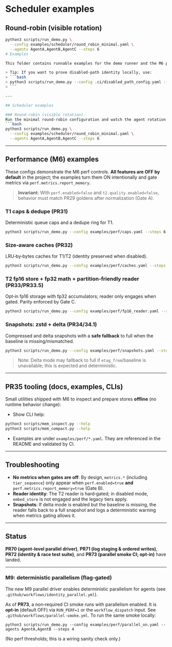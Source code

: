 # Scheduler examples

## Round-robin (visible rotation)
```bash
python3 scripts/run_demo.py \
  --config examples/scheduler/round_robin_minimal.yaml \
  --agents AgentA,AgentB,AgentC --steps 6
# Examples

This folder contains runnable examples for the demo runner and the M6 performance features. All examples are **safe by default** and designed to keep behavior unchanged unless you explicitly enable perf flags.

> Tip: If you want to prove disabled‑path identity locally, use:
> ```bash
> python3 scripts/run_demo.py --config .ci/disabled_path_config.yaml --steps 6 || true
> ```

---

## Scheduler examples

### Round‑robin (visible rotation)
Run the minimal round‑robin configuration and watch the agent rotation:
```bash
python3 scripts/run_demo.py \
  --config examples/scheduler/round_robin_minimal.yaml \
  --agents AgentA,AgentB,AgentC --steps 6
```

---

## Performance (M6) examples
These configs demonstrate the M6 perf controls. **All features are OFF by default** in the project; the examples turn them ON intentionally and gate metrics via `perf.metrics.report_memory`.

> **Invariant:** With `perf.enabled=false` and `t2.quality.enabled=false`, behavior must match PR29 goldens after normalization (Gate A).

### T1 caps & dedupe (PR31)
Deterministic queue caps and a dedupe ring for T1.
```bash
python3 scripts/run_demo.py --config examples/perf/caps.yaml --steps 6
```

### Size‑aware caches (PR32)
LRU‑by‑bytes caches for T1/T2 (identity preserved when disabled).
```bash
python3 scripts/run_demo.py --config examples/perf/caches.yaml --steps 6
```

### T2 fp16 store + fp32 math + partition‑friendly reader (PR33/PR33.5)
Opt‑in fp16 storage with fp32 accumulators; reader only engages when gated. Parity enforced by Gate C.
```bash
python3 scripts/run_demo.py --config examples/perf/fp16_reader.yaml --steps 6
```

### Snapshots: zstd + delta (PR34/34.1)
Compressed and delta snapshots with a **safe fallback** to full when the baseline is missing/mismatched.
```bash
python3 scripts/run_demo.py --config examples/perf/snapshots.yaml --steps 6
```
> Note: Delta mode may fallback to full if `etag_from`/baseline is unavailable; this is expected and deterministic.

---

## PR35 tooling (docs, examples, CLIs)
Small utilities shipped with M6 to inspect and prepare stores **offline** (no runtime behavior change):

- Show CLI help:
```bash
python3 scripts/mem_inspect.py --help
python3 scripts/mem_compact.py --help
```

- Examples are under `examples/perf/*.yaml`. They are referenced in the README and validated by CI.

---

## Troubleshooting
- **No metrics when gates are off**: By design, `metrics.*` (including `tier_sequence`) only appear when `perf.enabled=true` **and** `perf.metrics.report_memory=true` (Gate B).
- **Reader identity**: The T2 reader is hard‑gated; in disabled mode, `embed_store` is not engaged and the legacy tiers apply.
- **Snapshots**: If delta mode is enabled but the baseline is missing, the reader falls back to a full snapshot and logs a deterministic warning when metrics gating allows it.

---

## Status
**PR70 (agent‑level parallel driver)**, **PR71 (log staging & ordered writes)**, **PR72 (identity & race test suite)**, and **PR73 (parallel smoke CI; opt‑in)** have landed.

---

### M9: deterministic parallelism (flag‑gated)
The new M9 parallel driver enables deterministic parallelism for agents (see `.github/workflows/identity_parallel.yml`).

As of **PR73**, a non‑required CI smoke runs with parallelism enabled. It is **opt‑in** (default OFF) via `RUN_PERF=1` or the `workflow_dispatch` input. See `.github/workflows/parallel-smoke.yml`. To run the same smoke locally:
```
python3 scripts/run_demo.py --config examples/perf/parallel_on.yaml --agents AgentA,AgentB --steps 4
```
(No perf thresholds; this is a wiring sanity check only.)
